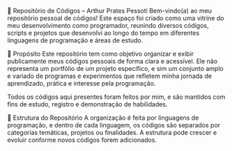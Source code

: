 📂 Repositório de Códigos – Arthur Prates Pessoti
Bem-vindo(a) ao meu repositório pessoal de códigos!
Este espaço foi criado como uma vitrine do meu desenvolvimento como programador, reunindo diversos códigos, scripts e projetos que desenvolvi ao longo do tempo em diferentes linguagens de programação e áreas de estudo.

🧠 Propósito
Este repositório tem como objetivo organizar e exibir publicamente meus códigos pessoais de forma clara e acessível. Ele não representa um portfólio de um projeto específico, e sim um conjunto amplo e variado de programas e experimentos que refletem minha jornada de aprendizado, prática e interesse pela programação.

Todos os códigos aqui presentes foram feitos por mim, e são mantidos com fins de estudo, registro e demonstração de habilidades.

📁 Estrutura do Repositório
A organização é feita por linguagens de programação, e dentro de cada linguagem, os códigos são separados por categorias temáticas, projetos ou finalidades.
A estrutura pode crescer e evoluir conforme novos códigos forem adicionados.

